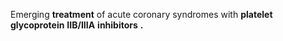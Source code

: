 Emerging **treatment** of acute coronary syndromes with **platelet** **glycoprotein** **IIB/IIIA** **inhibitors** **.** 